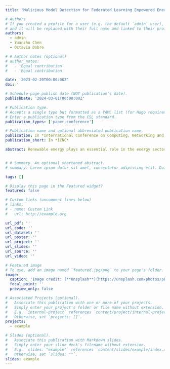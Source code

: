 ```yaml
---
title: 'Malicious Model Detection for Federated Learning Empowered Energy Storage Systems'

# Authors
# If you created a profile for a user (e.g. the default `admin` user), write the username (folder name) here
# and it will be replaced with their full name and linked to their profile.
authors:
  - admin
  - Yuanzhu Chen
  - Octavia Dobre

# # Author notes (optional)
# author_notes:
#   - 'Equal contribution'
#   - 'Equal contribution'

date: '2023-02-20T00:00:00Z'
doi: ''

# Schedule page publish date (NOT publication's date).
publishDate: '2024-03-01T00:00:00Z'

# Publication type.
# Accepts a single type but formatted as a YAML list (for Hugo requirements).
# Enter a publication type from the CSL standard.
publication_types: ['paper-conference']

# Publication name and optional abbreviated publication name.
publication: In *International Conference on Computing, Networking and Communications*
publication_short: In *ICNC*

abstract: Renewable energy plays an essential role in the energy sector and reducing carbon emissions. Energy storage is the key to releasing the full potential of renewable energy because it offers grid flexibility to ensure uninterrupted power to consumers. As a result, monitoring the operation of energy storage systems and ensuring it functions properly are foremost. Because of data scarcity and privacy concerns, multiple energy storage systems can collectively identify battery failures in a federated manner. However, such a federated learning paradigm introduces vulnerability to the system. Compromised energy storage systems can provide malicious models to jeopardize the convergence and accuracy of the global model. In order to address this problem, we propose an autoencoder-backed malicious model detection framework for federated learning empowered energy storage systems. We construct an autoencoder to calculate the reconstruction error for each updated model. By thresholding the reconstruction error with a predefined value, we are able to identify the malicious model parameters and stop them from model aggregation. Real-world experiments show that the proposed countermeasure efficaciously detects compromised model updates under strong attacks and outperforms state-of-art defense schemes.


# # Summary. An optional shortened abstract.
# summary: Lorem ipsum dolor sit amet, consectetur adipiscing elit. Duis posuere tellus ac convallis placerat. Proin tincidunt magna sed ex sollicitudin condimentum.

tags: []

# Display this page in the Featured widget?
featured: false

# Custom links (uncomment lines below)
# links:
# - name: Custom Link
#   url: http://example.org

url_pdf: ''
url_code: ''
url_dataset: ''
url_poster: ''
url_project: ''
url_slides: ''
url_source: ''
url_video: ''

# Featured image
# To use, add an image named `featured.jpg/png` to your page's folder.
image:
  caption: 'Image credit: [**Unsplash**](https://unsplash.com/photos/pLCdAaMFLTE)'
  focal_point: ''
  preview_only: false

# Associated Projects (optional).
#   Associate this publication with one or more of your projects.
#   Simply enter your project's folder or file name without extension.
#   E.g. `internal-project` references `content/project/internal-project/index.md`.
#   Otherwise, set `projects: []`.
projects:
  - example

# Slides (optional).
#   Associate this publication with Markdown slides.
#   Simply enter your slide deck's filename without extension.
#   E.g. `slides: "example"` references `content/slides/example/index.md`.
#   Otherwise, set `slides: ""`.
slides: example
---
```


<!-- {{% callout note %}}
Click the _Cite_ button above to demo the feature to enable visitors to import publication metadata into their reference management software.
{{% /callout %}}

{{% callout note %}}
Create your slides in Markdown - click the _Slides_ button to check out the example.
{{% /callout %}}

Add the publication's **full text** or **supplementary notes** here. You can use rich formatting such as including [code, math, and images](https://docs.hugoblox.com/content/writing-markdown-latex/). -->
